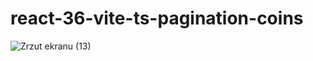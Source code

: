 # react-36-vite-ts-pagination-coins

![Zrzut ekranu (13)](https://user-images.githubusercontent.com/61388692/199129412-4bc962f2-b54b-4919-b200-1de1545eba0a.png)
